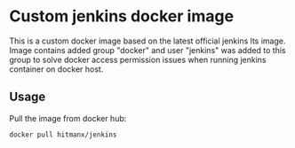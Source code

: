 # Custom jenkins docker image
This is a custom docker image based on the latest official jenkins lts image. Image contains added group "docker" and user "jenkins" was added to this group to solve docker access permission issues when running jenkins container on docker host.
## Usage
Pull the image from docker hub:
```
docker pull hitmanx/jenkins
```
